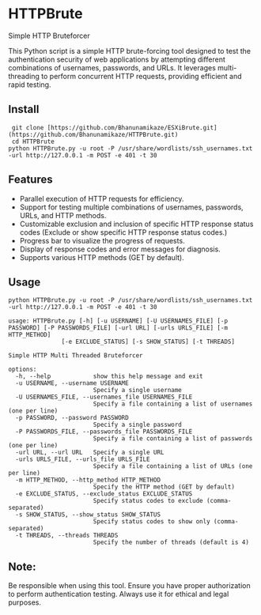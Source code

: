 # HTTPBrute
Simple HTTP Bruteforcer

This Python script is a simple HTTP brute-forcing tool designed to test the authentication security of web applications by attempting different combinations of usernames, passwords, and URLs. It leverages multi-threading to perform concurrent HTTP requests, providing efficient and rapid testing.


## Install

```
 git clone [https://github.com/Bhanunamikaze/ESXiBrute.git](https://github.com/Bhanunamikaze/HTTPBrute.git)
 cd HTTPBrute
python HTTPBrute.py -u root -P /usr/share/wordlists/ssh_usernames.txt -url http://127.0.0.1 -m POST -e 401 -t 30
```

## Features
- Parallel execution of HTTP requests for efficiency.
- Support for testing multiple combinations of usernames, passwords, URLs, and HTTP methods.
- Customizable exclusion and inclusion of specific HTTP response status codes (Exclude or show specific HTTP response status codes.)
- Progress bar to visualize the progress of requests.
- Display of response codes and error messages for diagnosis.
- Supports various HTTP methods (GET by default).

## Usage

```
python HTTPBrute.py -u root -P /usr/share/wordlists/ssh_usernames.txt -url http://127.0.0.1 -m POST -e 401 -t 30

usage: HTTPBrute.py [-h] [-u USERNAME] [-U USERNAMES_FILE] [-p PASSWORD] [-P PASSWORDS_FILE] [-url URL] [-urls URLS_FILE] [-m HTTP_METHOD]
               [-e EXCLUDE_STATUS] [-s SHOW_STATUS] [-t THREADS]

Simple HTTP Multi Threaded Bruteforcer

options:
  -h, --help            show this help message and exit
  -u USERNAME, --username USERNAME
                        Specify a single username
  -U USERNAMES_FILE, --usernames_file USERNAMES_FILE
                        Specify a file containing a list of usernames (one per line)
  -p PASSWORD, --password PASSWORD
                        Specify a single password
  -P PASSWORDS_FILE, --passwords_file PASSWORDS_FILE
                        Specify a file containing a list of passwords (one per line)
  -url URL, --url URL   Specify a single URL
  -urls URLS_FILE, --urls_file URLS_FILE
                        Specify a file containing a list of URLs (one per line)
  -m HTTP_METHOD, --http_method HTTP_METHOD
                        Specify the HTTP method (GET by default)
  -e EXCLUDE_STATUS, --exclude_status EXCLUDE_STATUS
                        Specify status codes to exclude (comma-separated)
  -s SHOW_STATUS, --show_status SHOW_STATUS
                        Specify status codes to show only (comma-separated)
  -t THREADS, --threads THREADS
                        Specify the number of threads (default is 4)

```

## Note:
Be responsible when using this tool. Ensure you have proper authorization to perform authentication testing.
Always use it for ethical and legal purposes.
